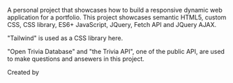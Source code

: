 A personal project that showcases how to build a responsive dynamic web application for a portfolio. This project showcases semantic HTML5, custom CSS, CSS library, ES6+ JavaScript, JQuery, Fetch API and JQuery AJAX. 

"Tailwind" is used as a CSS library here.

"Open Trivia Database" and "the Trivia API", one of the public API, are used to make questions and ansewers in this project.

Created by <Sachika>